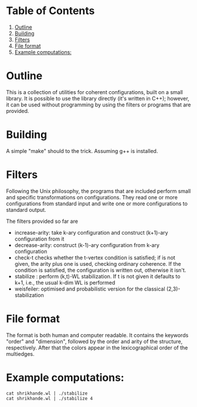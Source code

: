 
# Table of Contents

1.  [Outline](#org969945f)
2.  [Building](#org522712d)
3.  [Filters](#orge5ef441)
4.  [File format](#org56e680c)
5.  [Example computations:](#org551932f)


<a id="org969945f"></a>

# Outline

This is a collection of utilities for coherent configurations, built
on a small library. It is possible to use the library directly (it's
written in C++); however, it can be used without programming by
using the filters or programs that are provided.


<a id="org522712d"></a>

# Building

A simple "make" should to the trick. Assuming g++ is installed.


<a id="orge5ef441"></a>

# Filters

Following the Unix philosophy, the programs that are included
perform  small and specific transformations on configurations. They
read one or more configurations from standard input and write one
or more configurations to standard output.

The filters provided so far are

-   increase-arity: take k-ary configuration and construct (k+1)-ary
    configuration from it
-   decrease-arity: construct (k-1)-ary configuration from k-ary
    configuration
-   check-t checks whether the t-vertex condition is satisfied; if <t>
    is not given, the arity plus one is used, checking ordinary
    coherence. If the condition is satisfied, the configuration is
    written out, otherwise it isn't.
-   stabilize <t>: perform (k,t)-WL stabilization. If t is not given
    it defaults to k+1, i.e., the usual k-dim WL is performed
-   weisfeiler: optimised and probabilistic version for the classical
    (2,3)-stabilization


<a id="org56e680c"></a>

# File format

The format is both human and computer readable. It contains  the
keywords "order" and "dimension", followed by the order and arity of
the structure, respectively. After that the colors appear in the
lexicographical order of the multiedges.


<a id="org551932f"></a>

# Example computations:

    cat shrikhande.wl | ./stabilize
    cat shrikhande.wl | ./stabilize 4

